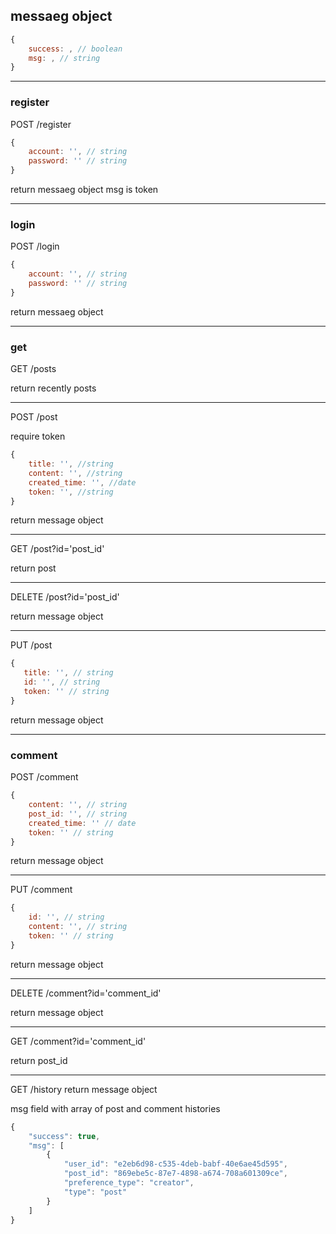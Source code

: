 ## messaeg object
```javascript
{
    success: , // boolean
    msg: , // string
}
```

---

### register
POST /register

```javascript
{
    account: '', // string
    password: '' // string
}
```
return messaeg object
msg is token

---
### login
POST /login

```javascript
{
    account: '', // string
    password: '' // string
}
```
return messaeg object

---

### get
GET /posts

return recently posts

---

POST /post

require token

```javascript
{
    title: '', //string
    content: '', //string
    created_time: '', //date
    token: '', //string
}
```
return message object

---
GET /post?id='post_id'

return post

---
DELETE /post?id='post_id'

return message object

---
 PUT /post
 ```javascript
{
    title: '', // string
    id: '', // string
    token: '' // string
}
 ```
return message object

---

### comment
POST /comment

```javascript
{
    content: '', // string
    post_id: '', // string
    created_time: '' // date
    token: '' // string
}
```

return message object

---

PUT /comment
```javascript
{
    id: '', // string
    content: '', // string
    token: '' // string
}
```

return message object

---
DELETE /comment?id='comment_id'

return message object

---
GET /comment?id='comment_id'

return post_id

---

GET /history
return message object

msg field with array of post and comment histories 

```javascript
{
    "success": true,
    "msg": [
        {
            "user_id": "e2eb6d98-c535-4deb-babf-40e6ae45d595",
            "post_id": "869ebe5c-87e7-4898-a674-708a601309ce",
            "preference_type": "creator",
            "type": "post"
        }
    ]
}
```













